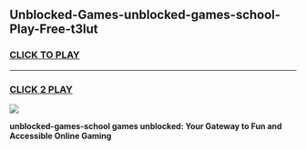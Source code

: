 
## Unblocked-Games-unblocked-games-school-Play-Free-t3lut
<h3>
<a href="https://premium76.site?title=unblocked-games-school&ref=18A">CLICK TO PLAY</a></h3>
<hr>

<h3>
<a href="https://premium76.site?title=unblocked-games-school&ref=18A">CLICK 2 PLAY</a>
  
</h3>

<a href="https://premium76.site?title=unblocked-games-school&ref=18A"><img src="https://clearcache.store/games.png"></a>


**unblocked-games-school games unblocked: Your Gateway to Fun and Accessible Online Gaming**

